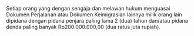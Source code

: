 Setiap orang yang dengan sengaja dan melawan hukum menguasai Dokumen Perjalanan atau Dokumen
Keimigrasian lainnya milik orang lain dipidana dengan pidana penjara paling lama 2 (dua) tahun dan/atau pidana
denda paling banyak Rp200.000.000,00 (dua ratus juta rupiah).